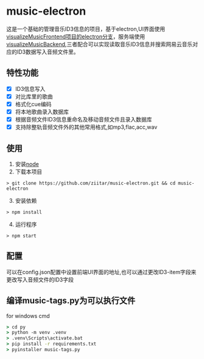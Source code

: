 # music-electron

这是一个基础的管理音乐ID3信息的项目，基于electron,UI界面使用[visualizeMusicFrontend项目的electron分支](https://github.com/ziitar/visualizeMusicFrontend/tree/electron)，服务端使用[visualizeMusicBackend](https://github.com/ziitar/visualizeMusicBackend),三者配合可以实现读取音乐ID3信息并搜索网易云音乐对应的ID3数据写入音频文件里。

## 特性功能
   - [x] ID3信息写入
   - [x] 对比库里的歌曲
   - [x] 格式化cue编码
   - [x] 将本地歌曲录入数据库
   - [x] 根据音频文件ID3信息重命名及移动音频文件且录入数据库
   - [x] 支持除整轨音频文件外的其他常用格式,如mp3,flac,acc,wav

## 使用
1. 安装[node](https://nodejs.cn/download/)
2. 下载本项目
```shell
> git clone https://github.com/ziitar/music-electron.git && cd music-electron
```
3. 安装依赖
```
> npm install
```
4. 运行程序
```
> npm start
```

## 配置
可以在config.json配置中设置前端UI界面的地址,也可以通过更改ID3-item字段来更改写入音频文件的ID3字段

## 编译music-tags.py为可以执行文件
for windows cmd
```cmd
> cd py
> python -m venv .venv
> .venv\Scripts\activate.bat
> pip install -r requirements.txt
> pyinstaller music-tags.py
```